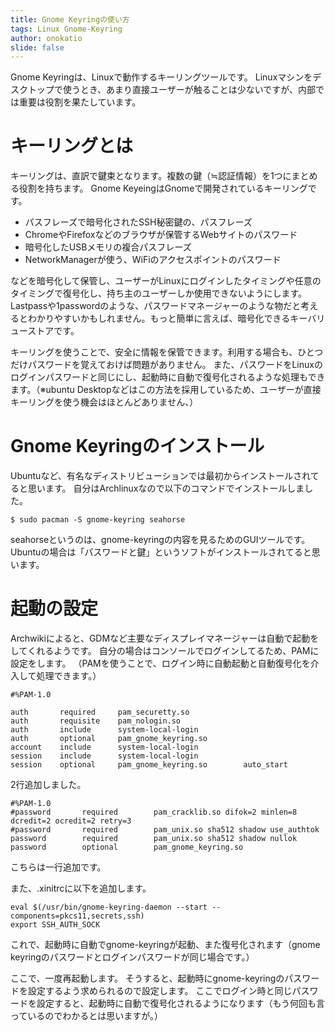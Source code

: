 ```yaml
---
title: Gnome Keyringの使い方
tags: Linux Gnome-Keyring
author: onokatio
slide: false
---
```

Gnome Keyringは、Linuxで動作するキーリングツールです。
Linuxマシンをデスクトップで使うとき、あまり直接ユーザーが触ることは少ないですが、内部では重要は役割を果たしています。

# キーリングとは

キーリングは、直訳で鍵束となります。複数の鍵（≒認証情報）を1つにまとめる役割を持ちます。
Gnome KeyeingはGnomeで開発されているキーリングです。

- パスフレーズで暗号化されたSSH秘密鍵の、パスフレーズ
- ChromeやFirefoxなどのブラウザが保管するWebサイトのパスワード
- 暗号化したUSBメモリの複合パスフレーズ
- NetworkManagerが使う、WiFiのアクセスポイントのパスワード

などを暗号化して保管し、ユーザーがLinuxにログインしたタイミングや任意のタイミングで復号化し、持ち主のユーザーしか使用できないようにします。
Lastpassや1passwordのような、パスワードマネージャーのような物だと考えるとわかりやすいかもしれません。もっと簡単に言えば、暗号化できるキーバリューストアです。

キーリングを使うことで、安全に情報を保管できます。利用する場合も、ひとつだけパスワードを覚えておけば問題がありません。
また、パスワードをLinuxのログインパスワードと同じにし、起動時に自動で復号化されるような処理もできます。（※ubuntu Desktopなどはこの方法を採用しているため、ユーザーが直接キーリングを使う機会はほとんどありません、）

# Gnome Keyringのインストール

Ubuntuなど、有名なディストリビューションでは最初からインストールされてると思います。
自分はArchlinuxなので以下のコマンドでインストールしました。

```
$ sudo pacman -S gnome-keyring seahorse
```

seahorseというのは、gnome-keyringの内容を見るためのGUIツールです。Ubuntuの場合は「パスワードと鍵」というソフトがインストールされてると思います。

# 起動の設定

Archwikiによると、GDMなど主要なディスプレイマネージャーは自動で起動をしてくれるようです。
自分の場合はコンソールでログインしてるため、PAMに設定をします。
（PAMを使うことで、ログイン時に自動起動と自動復号化を介入して処理できます。）

```conf:/etc/pam.d/login
#%PAM-1.0

auth       required     pam_securetty.so
auth       requisite    pam_nologin.so
auth       include      system-local-login
auth       optional     pam_gnome_keyring.so
account    include      system-local-login
session    include      system-local-login
session    optional     pam_gnome_keyring.so        auto_start
```

2行追加しました。

```conf:/etc/pam.d/passwd
#%PAM-1.0
#password       required        pam_cracklib.so difok=2 minlen=8 dcredit=2 ocredit=2 retry=3
#password       required        pam_unix.so sha512 shadow use_authtok
password        required        pam_unix.so sha512 shadow nullok
password        optional        pam_gnome_keyring.so
```

こちらは一行追加です。

また、.xinitrcに以下を追加します。

```shell-session:.xinitrc
eval $(/usr/bin/gnome-keyring-daemon --start --components=pkcs11,secrets,ssh)
export SSH_AUTH_SOCK
```

これで、起動時に自動でgnome-keyringが起動、また復号化されます（gnome keyringのパスワードとログインパスワードが同じ場合です。）

ここで、一度再起動します。
そうすると、起動時にgnome-keyringのパスワードを設定するよう求められるので設定します。
ここでログイン時と同じパスワードを設定すると、起動時に自動で復号化されるようになります（もう何回も言っているのでわかるとは思いますが。）

